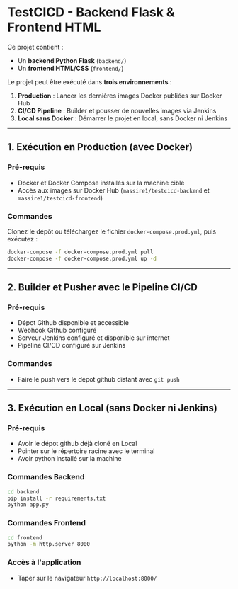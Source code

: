 # TestCICD - Backend Flask & Frontend HTML

Ce projet contient :
- Un **backend Python Flask** (`backend/`)
- Un **frontend HTML/CSS** (`frontend/`)

Le projet peut être exécuté dans **trois environnements** :
1. **Production** : Lancer les dernières images Docker publiées sur Docker Hub
2. **CI/CD Pipeline** : Builder et pousser de nouvelles images via Jenkins
3. **Local sans Docker** : Démarrer le projet en local, sans Docker ni Jenkins

---

## 1. Exécution en Production (avec Docker)

### Pré-requis
- Docker et Docker Compose installés sur la machine cible
- Accès aux images sur Docker Hub (`massire1/testcicd-backend` et `massire1/testcicd-frontend`)

### Commandes
Clonez le dépôt ou téléchargez le fichier `docker-compose.prod.yml`, puis exécutez :

```bash
docker-compose -f docker-compose.prod.yml pull
docker-compose -f docker-compose.prod.yml up -d
```

---

## 2. Builder et Pusher avec le Pipeline CI/CD

### Pré-requis
- Dépot Github disponible et accessible
- Webhook Github configuré
- Serveur Jenkins configuré et disponible sur internet
- Pipeline CI/CD configuré sur Jenkins

### Commandes
- Faire le push vers le dépot github distant avec `git push`

---

## 3. Exécution en Local (sans Docker ni Jenkins)

### Pré-requis
- Avoir le dépot github déjà cloné en Local
- Pointer sur le répertoire racine avec le terminal
- Avoir python installé sur la machine

### Commandes Backend
```bash
cd backend
pip install -r requirements.txt
python app.py
```

### Commandes Frontend
```bash
cd frontend
python -m http.server 8000
```
### Accès à l'application
- Taper sur le navigateur `http://localhost:8000/`

